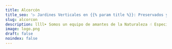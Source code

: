 ```yaml
---
title: Alcorcón
title_seo: '▷ Jardines Verticales en {{% param title %}}: Preservados y Artificales'
slug: alcorcon
description: llll➤ Somos un equipo de amantes de la Naturaleza ☝ Especializadas en Diseño de Interiores con Jardines Verticales en {{% param title %}}.
image: logo.png
draft: false
noindex: false
---
```


